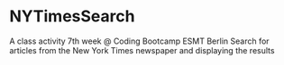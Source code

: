 # NYTimesSearch
A class activity 7th week @ Coding Bootcamp ESMT Berlin
Search for articles from the New York Times newspaper and displaying the results
